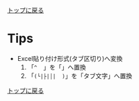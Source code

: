 [トップに戻る](../index.md)

# Tips

- Excel貼り付け形式(タブ区切り)へ変換
	1. 「```^  ```」を「」へ置換
	1. 「```(└|├|│|  )```」を「タブ文字」へ置換

[トップに戻る](../index.md)
